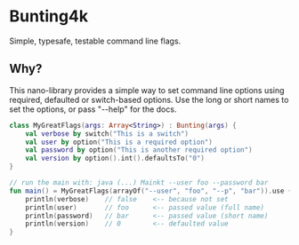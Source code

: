 # Bunting4k

Simple, typesafe, testable command line flags.

## Why?
This nano-library provides a simple way to set command line options using required, defaulted or switch-based options. Use the long or short names to set the options, or pass "--help" for the docs.

```kotlin
class MyGreatFlags(args: Array<String>) : Bunting(args) {
    val verbose by switch("This is a switch")
    val user by option("This is a required option")
    val password by option("This is another required option")
    val version by option().int().defaultsTo("0")
}

// run the main with: java (...) Mainkt --user foo --password bar
fun main() = MyGreatFlags(arrayOf("--user", "foo", "--p", "bar")).use {
    println(verbose)    // false    <-- because not set
    println(user)       // foo      <-- passed value (full name)
    println(password)   // bar      <-- passed value (short name)
    println(version)    // 0        <-- defaulted value
}
```